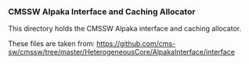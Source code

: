 ### CMSSW Alpaka Interface and Caching Allocator

This directory holds the CMSSW Alpaka interface and caching allocator.

These files are taken from: https://github.com/cms-sw/cmssw/tree/master/HeterogeneousCore/AlpakaInterface/interface
